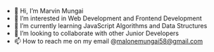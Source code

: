 - 👋 Hi, I’m Marvin Mungai
- 👀 I’m interested in Web Development and Frontend Development
- 🌱 I’m currently learning JavaScript Algorithms and Data Structures
- 💞️ I’m looking to collaborate with other Junior Developers
- 📫 How to reach me on my email @malonemungai58@gmail.com

<!---
Mbglegeek/Mbglegeek is a ✨ special ✨ repository because its `README.md` (this file) appears on your GitHub profile.
You can click the Preview link to take a look at your changes.
--->
